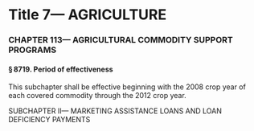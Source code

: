 
# Title 7— AGRICULTURE
### CHAPTER 113— AGRICULTURAL COMMODITY SUPPORT PROGRAMS
#### § 8719. Period of effectiveness

This subchapter shall be effective beginning with the 2008 crop year of each covered commodity through the 2012 crop year.

SUBCHAPTER II— MARKETING ASSISTANCE LOANS AND LOAN DEFICIENCY PAYMENTS
